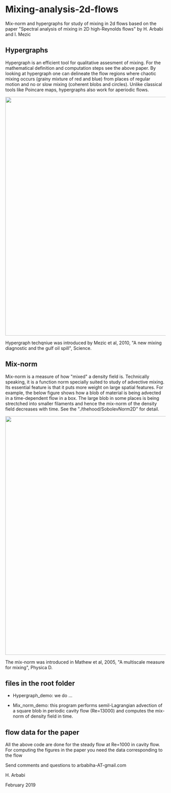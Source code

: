 # Mixing-analysis-2d-flows
Mix-norm and hypergraphs for study of mixing in 2d flows
based on the paper "Spectral analysis of mixing in  2D high-Reynolds flows" by H. Arbabi and I. Mezic


## Hypergraphs
Hypergraph is an efficient tool for qualitative assesment of mixing.  For the mathematical definition and computation steps see the above paper.
By looking at hypergraph one can delineate the flow regions where chaotic mixing occurs (grainy mixture of red and blue) from places of regular motion and no or slow mixing (coherent blobs and circles). Unlike classical tools like Poincare maps, hypergraphs also work for aperiodic flows.

<img src="../master/thehood/Poincare_vs_Hypergraphs.png" width="750">

Hypergraph techqniue was introduced by Mezic et al, 2010, "A new mixing diagnostic and the gulf oil spill", Science.


## Mix-norm 
Mix-norm is a measure of how "mixed" a density field is. Technically speaking, it is a function norm specially suited to study of advective mixing. Its essential feature is that it puts more weight on large spatial features. For example, the below figure shows how a blob of material is being advected in a time-dependent flow in a box. The large blob in some places is being strectched into smaller filaments and hence the mix-norm of the density field decreases with time. See the "./thehood/SobolevNorm2D" for detail.

<img src="../master/thehood/Mixnorm_example.png" width="750">

The mix-norm was introduced in Mathew et al, 2005, "A multiscale measure for mixing", Physica D.

## files in the root folder

* Hypergraph_demo: we do ...

* Mix_norm_demo: this program performs semil-Lagrangian advection of a square blob in periodic cavity flow (Re=13000) and computes the mix-norm of density field in time.   


## flow data for the paper

All the above code are done for the steady flow at Re=1000 in cavity flow. For computing the figures in the paper you need the data corresponding to the flow







Send comments and questions to arbabiha-AT-gmail.com

H. Arbabi


February 2019
